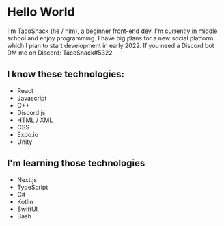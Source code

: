 # Hello World
I'm TacoSnack (he / him), a beginner front-end dev. 
I'm currently in middle school and enjoy programming. 
I have big plans for a new social platform which I plan to start development in early 2022. 
If you need a Discord bot DM me on Discord: TacoSnack#5322
## I know these technologies:
- React
- Javascript
- C++
- Discord.js
- HTML / XML
- CSS
- Expo.io
- Unity
## I'm learning those technologies
- Next.js
- TypeScript
- C#
- Kotlin
- SwiftUI
- Bash
